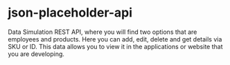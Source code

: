 # json-placeholder-api
 Data Simulation REST API, where you will find two options that are employees and products. Here you can add, edit, delete and get details via SKU or ID. This data allows you to view it in the applications or website that you are developing.

